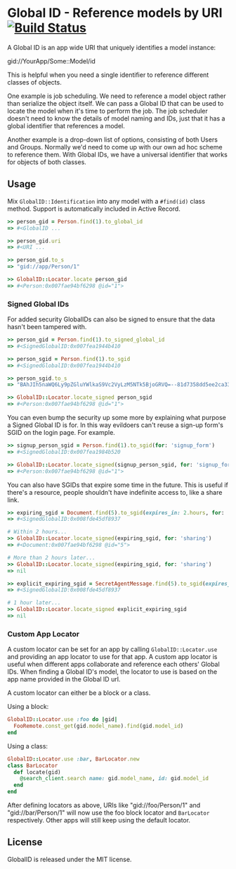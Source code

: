 # Global ID - Reference models by URI [![Build Status](https://secure.travis-ci.org/rails/globalid.png)](https://travis-ci.org/rails/globalid)

A Global ID is an app wide URI that uniquely identifies a model instance:

  gid://YourApp/Some::Model/id

This is helpful when you need a single identifier to reference different
classes of objects.

One example is job scheduling. We need to reference a model object rather than
serialize the object itself. We can pass a Global ID that can be used to locate
the model when it's time to perform the job. The job scheduler doesn't need to know
the details of model naming and IDs, just that it has a global identifier that
references a model.

Another example is a drop-down list of options, consisting of both Users and Groups.
Normally we'd need to come up with our own ad hoc scheme to reference them. With Global
IDs, we have a universal identifier that works for objects of both classes.


## Usage

Mix `GlobalID::Identification` into any model with a `#find(id)` class method.
Support is automatically included in Active Record.

```ruby
>> person_gid = Person.find(1).to_global_id
=> #<GlobalID ...

>> person_gid.uri
=> #<URI ...

>> person_gid.to_s
=> "gid://app/Person/1"

>> GlobalID::Locator.locate person_gid
=> #<Person:0x007fae94bf6298 @id="1">
```

### Signed Global IDs

For added security GlobalIDs can also be signed to ensure that the data hasn't been tampered with.

```ruby
>> person_gid = Person.find(1).to_signed_global_id
=> #<SignedGlobalID:0x007fea1944b410

>> person_sgid = Person.find(1).to_sgid
=> #<SignedGlobalID:0x007fea1944b410

>> person_sgid.to_s
=> "BAhJIh5naWQ6Ly9pZGluYWlkaS9Vc2VyLzM5NTk5BjoGRVQ=--81d7358dd5ee2ca33189bb404592df5e8d11420e"

>> GlobalID::Locator.locate_signed person_sgid
=> #<Person:0x007fae94bf6298 @id="1">

```
You can even bump the security up some more by explaining what purpose a Signed Global ID is for.
In this way evildoers can't reuse a sign-up form's SGID on the login page. For example.

```ruby
>> signup_person_sgid = Person.find(1).to_sgid(for: 'signup_form')
=> #<SignedGlobalID:0x007fea1984b520

>> GlobalID::Locator.locate_signed(signup_person_sgid, for: 'signup_form')
=> #<Person:0x007fae94bf6298 @id="1">
```

You can also have SGIDs that expire some time in the future. This is useful if there's a resource,
people shouldn't have indefinite access to, like a share link.

```ruby
>> expiring_sgid = Document.find(5).to_sgid(expires_in: 2.hours, for: 'sharing')
=> #<SignedGlobalID:0x008fde45df8937

# Within 2 hours...
>> GlobalID::Locator.locate_signed(expiring_sgid, for: 'sharing')
=> #<Document:0x007fae94bf6298 @id="5">

# More than 2 hours later...
>> GlobalID::Locator.locate_signed(expiring_sgid, for: 'sharing')
=> nil

>> explicit_expiring_sgid = SecretAgentMessage.find(5).to_sgid(expires_at: Time.now.advance(hours: 1))
=> #<SignedGlobalID:0x008fde45df8937

# 1 hour later...
>> GlobalID::Locator.locate_signed explicit_expiring_sgid
=> nil
```

### Custom App Locator

A custom locator can be set for an app by calling `GlobalID::Locator.use` and providing an app locator to use for that app.
A custom app locator is useful when different apps collaborate and reference each others' Global IDs.
When finding a Global ID's model, the locator to use is based on the app name provided in the Global ID url.

A custom locator can either be a block or a class.

Using a block:

```ruby
GlobalID::Locator.use :foo do |gid|
  FooRemote.const_get(gid.model_name).find(gid.model_id)
end
```

Using a class:

```ruby
GlobalID::Locator.use :bar, BarLocator.new
class BarLocator
  def locate(gid)
    @search_client.search name: gid.model_name, id: gid.model_id
  end
end
```

After defining locators as above, URIs like "gid://foo/Person/1" and "gid://bar/Person/1" will now use the foo block locator and `BarLocator` respectively.
Other apps will still keep using the default locator.

## License

GlobalID is released under the MIT license.
